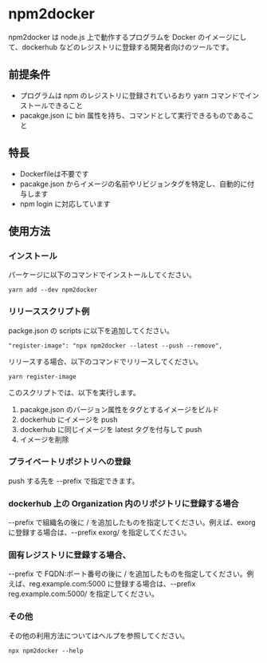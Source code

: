 # npm2docker

npm2docker は node.js 上で動作するプログラムを Docker のイメージにして、dockerhub などのレジストリに登録する開発者向けのツールです。

## 前提条件

- プログラムは npm のレジストリに登録されているおり yarn コマンドでインストールできること
- pacakge.json に bin 属性を持ち、コマンドとして実行できるものであること

## 特長

- Dockerfileは不要です
- pacakge.json からイメージの名前やリビジョンタグを特定し、自動的に付与します
- npm login に対応しています

## 使用方法

### インストール

パーケージに以下のコマンドでインストールしてください。

```
yarn add --dev npm2docker
```

### リリーススクリプト例

packge.json の scripts に以下を追加してください。

```
"register-image": "npx npm2docker --latest --push --remove",
```

リリースする場合、以下のコマンドでリリースしてください。

```
yarn register-image
```

このスクリプトでは、以下を実行します。

1. pacakge.json のバージョン属性をタグとするイメージをビルド
1. dockerhub にイメージを push
1. dockerhub に同じイメージを latest タグを付与して push
1. イメージを削除

### プライベートリポジトリへの登録

push する先を --prefix で指定できます。

### dockerhub 上の Organization 内のリポジトリに登録する場合

--prefix で組織名の後に / を追加したものを指定してください。例えば、exorg に登録する場合は、--prefix exorg/ を指定してください。

### 固有レジストリに登録する場合、

--prefix で FQDN:ポート番号の後に / を追加したものを指定してください。例えば、reg.example.com:5000 に登録する場合は、--prefix reg.example.com:5000/ を指定してください。

### その他
その他の利用方法についてはヘルプを参照してください。
```
npx npm2docker --help
```
